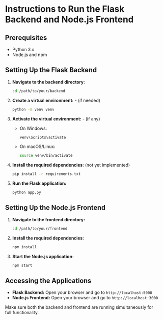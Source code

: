# Instructions to Run the Flask Backend and Node.js Frontend

## Prerequisites

- Python 3.x
- Node.js and npm

## Setting Up the Flask Backend

1. **Navigate to the backend directory:**

    ```bash
    cd /path/to/your/backend
    ```

2. **Create a virtual environment:**  - (if needed)

    ```bash
    python -m venv venv
    ```

3. **Activate the virtual environment:** - (if any)
    - On Windows:

        ```bash
        venv\Scripts\activate
        ```

    - On macOS/Linux:

        ```bash
        source venv/bin/activate
        ```

4. **Install the required dependencies:** (not yet implemented)

    ```bash
    pip install -r requirements.txt
    ```

5. **Run the Flask application:**

    ```bash
    python app.py
    ```

## Setting Up the Node.js Frontend

1. **Navigate to the frontend directory:**

    ```bash
    cd /path/to/your/frontend
    ```

2. **Install the required dependencies:**

    ```bash
    npm install
    ```

3. **Start the Node.js application:**

    ```bash
    npm start
    ```

## Accessing the Applications

- **Flask Backend:** Open your browser and go to `http://localhost:5000`
- **Node.js Frontend:** Open your browser and go to `http://localhost:3000`

Make sure both the backend and frontend are running simultaneously for full functionality.
